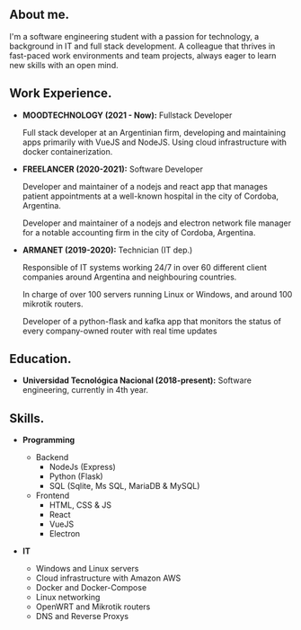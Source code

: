 ## About me.

I'm a software engineering student with a passion for technology, a background in IT and full
stack development. A colleague that thrives in fast-paced work environments and team
projects, always eager to learn new skills with an open mind.

## Work Experience.

- **MOODTECHNOLOGY (2021 - Now):** Fullstack Developer

  Full stack developer at an Argentinian firm, developing and maintaining apps primarily with VueJS and NodeJS. Using cloud infrastructure
  with docker containerization.

- **FREELANCER (2020-2021):** Software Developer

  Developer and maintainer of a nodejs and react app that manages patient appointments at a
  well-known hospital in the city of Cordoba, Argentina.

  Developer and maintainer of a nodejs and electron network file manager for a notable
  accounting firm in the city of Cordoba, Argentina.

- **ARMANET (2019-2020):** Technician (IT dep.)

  Responsible of IT systems working 24/7 in over 60 different client companies around Argentina
  and neighbouring countries.

  In charge of over 100 servers running Linux or Windows, and around 100 mikrotik routers.

  Developer of a python-flask and kafka app that monitors the status of every company-owned
  router with real time updates

## Education.

- **Universidad Tecnológica Nacional (2018-present):** Software engineering, currently in 4th year.

## Skills.

- **Programming**

  - Backend
    - NodeJs (Express)
    - Python (Flask)
    - SQL (Sqlite, Ms SQL, MariaDB & MySQL)
  - Frontend
    - HTML, CSS & JS
    - React
    - VueJS
    - Electron

- **IT**

  - Windows and Linux servers
  - Cloud infrastructure with Amazon AWS
  - Docker and Docker-Compose
  - Linux networking
  - OpenWRT and Mikrotik routers
  - DNS and Reverse Proxys